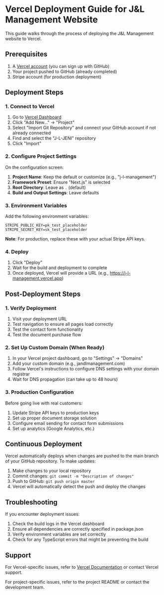# Vercel Deployment Guide for J&L Management Website

This guide walks through the process of deploying the J&L Management website to Vercel.

## Prerequisites

1. A [Vercel account](https://vercel.com/signup) (you can sign up with GitHub)
2. Your project pushed to GitHub (already completed)
3. Stripe account (for production deployment)

## Deployment Steps

### 1. Connect to Vercel

1. Go to [Vercel Dashboard](https://vercel.com/dashboard)
2. Click "Add New..." → "Project"
3. Select "Import Git Repository" and connect your GitHub account if not already connected
4. Find and select the "J-L-JENI" repository
5. Click "Import"

### 2. Configure Project Settings

On the configuration screen:

1. **Project Name**: Keep the default or customize (e.g., "j-l-management")
2. **Framework Preset**: Ensure "Next.js" is selected
3. **Root Directory**: Leave as `.` (default)
4. **Build and Output Settings**: Leave defaults

### 3. Environment Variables

Add the following environment variables:

```
STRIPE_PUBLIC_KEY=pk_test_placeholder
STRIPE_SECRET_KEY=sk_test_placeholder
```

**Note**: For production, replace these with your actual Stripe API keys.

### 4. Deploy

1. Click "Deploy"
2. Wait for the build and deployment to complete
3. Once deployed, Vercel will provide a URL (e.g., https://j-l-management.vercel.app)

## Post-Deployment Steps

### 1. Verify Deployment

1. Visit your deployment URL
2. Test navigation to ensure all pages load correctly
3. Test the contact form functionality
4. Test the document purchase flow

### 2. Set Up Custom Domain (When Ready)

1. In your Vercel project dashboard, go to "Settings" → "Domains"
2. Add your custom domain (e.g., jandlmanagement.com)
3. Follow Vercel's instructions to configure DNS settings with your domain registrar
4. Wait for DNS propagation (can take up to 48 hours)

### 3. Production Configuration

Before going live with real customers:

1. Update Stripe API keys to production keys
2. Set up proper document storage solution
3. Configure email sending for contact form submissions
4. Set up analytics (Google Analytics, etc.)

## Continuous Deployment

Vercel automatically deploys when changes are pushed to the main branch of your GitHub repository. To make updates:

1. Make changes to your local repository
2. Commit changes: `git commit -m "Description of changes"`
3. Push to GitHub: `git push origin master`
4. Vercel will automatically detect the push and deploy the changes

## Troubleshooting

If you encounter deployment issues:

1. Check the build logs in the Vercel dashboard
2. Ensure all dependencies are correctly specified in package.json
3. Verify environment variables are set correctly
4. Check for any TypeScript errors that might be preventing the build

## Support

For Vercel-specific issues, refer to [Vercel Documentation](https://vercel.com/docs) or contact Vercel support.

For project-specific issues, refer to the project README or contact the development team.

